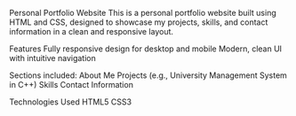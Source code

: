 Personal Portfolio Website
This is a personal portfolio website built using HTML and CSS, designed to showcase my projects, skills, and contact information in a clean and responsive layout.

Features
Fully responsive design for desktop and mobile
Modern, clean UI with intuitive navigation

Sections included:
About Me
Projects (e.g., University Management System in C++)
Skills
Contact Information

Technologies Used
HTML5
CSS3



